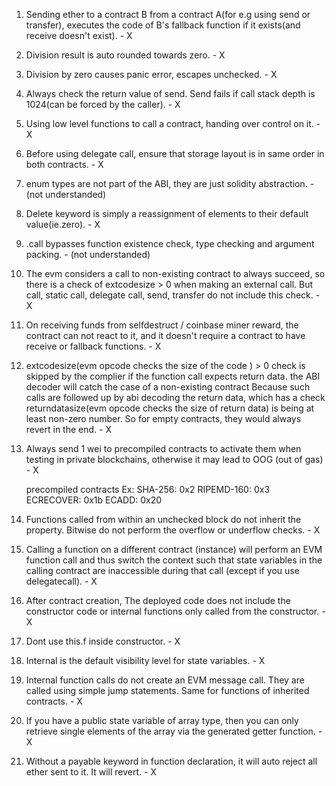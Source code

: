 1. Sending ether to a contract B from a contract A(for e.g using send or transfer), executes the code of B's fallback function if it exists(and receive doesn't exist). - X

2. Division result is auto rounded towards zero. - X

3. Division by zero causes panic error, escapes unchecked. - X

4. Always check the return value of send. Send fails if call stack depth is 1024(can be forced by the caller). - X

5. Using low level functions to call a contract, handing over control on it. - X

6. Before using delegate call, ensure that storage layout is in same order in both contracts. - X

7. enum types are not part of the ABI, they are just solidity abstraction. - (not understanded)

8. Delete keyword is simply a reassignment of elements to their default value(ie.zero). - X

9. .call bypasses function existence check, type checking and argument packing. - (not understanded)

10. The evm considers a call to non-existing contract to always succeed, so there is a check of extcodesize > 0 when making an external call. But call, static call, delegate call, send, transfer do not include this check. - X

11. On receiving funds from selfdestruct / coinbase miner reward, the contract can not react to it, and it doesn't require a contract to have receive or fallback functions. - X

12. extcodesize(evm opcode checks the size of the code ) > 0 check is skipped by the complier if the function call expects return data. the ABI decoder will catch the case of a non-existing contract Because such calls are followed up by abi decoding the return data, which has a check returndatasize(evm opcode checks the size of return data) is being at least non-zero number. So for empty contracts, they would always revert in the end. - X 

13. Always send 1 wei to precompiled contracts to activate them when testing in private blockchains, otherwise it may lead to OOG (out of gas) - X

    precompiled contracts
        Ex: 
            SHA-256: 0x2
            RIPEMD-160: 0x3
            ECRECOVER: 0x1b
            ECADD: 0x20 

14. Functions called from within an unchecked block do not inherit the property. Bitwise do not perform the overflow or underflow checks. - X

15. Calling a function on a different contract (instance) will perform an EVM function call and thus switch the context such that state variables in the calling contract are inaccessible during that call (except if you use delegatecall). - X

16. After contract creation, The deployed code does not include the constructor code or internal functions only called from the constructor. - X

17. Dont use this.f inside constructor. - X

18. Internal is the default visibility level for state variables. - X

19. Internal function calls do not create an EVM message call. They are called using simple jump statements. Same for functions of inherited contracts. - X

20. If you have a public state variable of array type, then you can only retrieve single elements of the array via the generated getter function. - X

21. Without a payable keyword in function declaration, it will auto reject all ether sent to it. It will revert. - X


